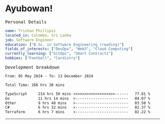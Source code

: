 # Ayubowan!

<samp>Personal Details</samp>

```yaml
name: Trishan Phillipsz
located_in: Colombo, Sri Lanka
job: Software Engineer
education: ["B.Sc. in Software Engineering (reading)"]
fields_of_interests: ["DevOps", "Web3", "Cloud Computing"]
currently_learning: ["GitOps", "Smart Contracts"]
hobbies: ["Football", "Cardistry"]
```

<samp>Development breakdown</samp>

<!--START_SECTION:waka-->

```txt
From: 05 May 2024 - To: 13 December 2024

Total Time: 266 hrs 38 mins

TypeScript     214 hrs 59 mins >>>>>>>>>>>>>>>>>>>------   77.81 %
Go             11 hrs 14 mins  >------------------------   04.07 %
Other          9 hrs 40 mins   >------------------------   03.50 %
C#             6 hrs 32 mins   >------------------------   02.37 %
Terraform      6 hrs 7 mins    >------------------------   02.22 %
```

<!--END_SECTION:waka-->

---
